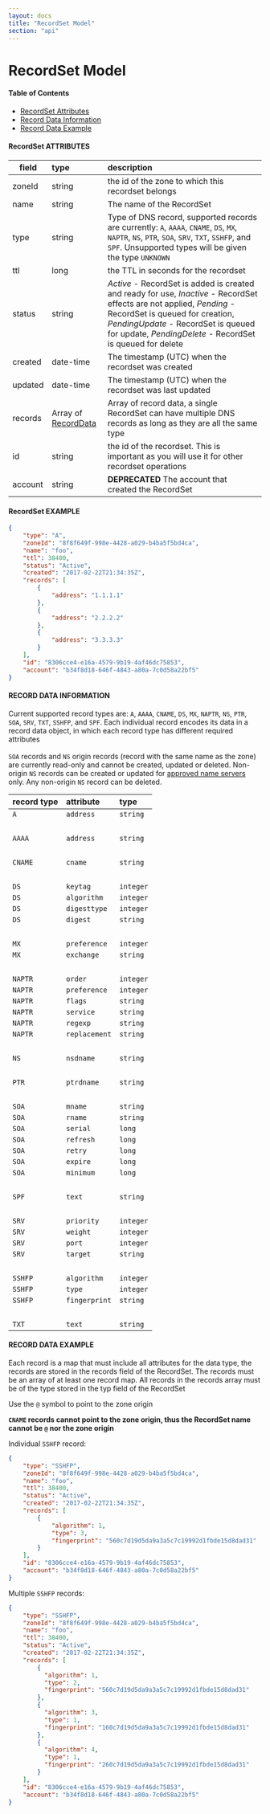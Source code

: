 ```yaml
---
layout: docs
title: "RecordSet Model"
section: "api"
---
```


# RecordSet Model

#### Table of Contents

- [RecordSet Attributes](#recordset-attributes)
- [Record Data Information](#record-data)
- [Record Data Example](#record-data-example)

#### RecordSet ATTRIBUTES <a id="recordset-attributes"></a>

field         | type        | description |
 ------------ | :---------- | :---------- |
zoneId        | string      | the id of the zone to which this recordset belongs |
name          | string      | The name of the RecordSet |
type          | string      | Type of DNS record, supported records are currently: `A`, `AAAA`, `CNAME`, `DS`, `MX`, `NAPTR`, `NS`, `PTR`, `SOA`, `SRV`, `TXT`, `SSHFP`, and `SPF`. Unsupported types will be given the type `UNKNOWN` |
ttl           | long        |  the TTL in seconds for the recordset |
status        | string      | *Active* - RecordSet is added is created and ready for use, *Inactive* - RecordSet effects are not applied, *Pending* - RecordSet is queued for creation, *PendingUpdate* - RecordSet is queued for update, *PendingDelete* - RecordSet is queued for delete |
created       | date-time   | The timestamp (UTC) when the recordset was created   |
updated       | date-time   | The timestamp (UTC) when the recordset was last updated |
records       | Array of [RecordData](#record-data) | Array of record data, a single RecordSet can have multiple DNS records as long as they are all the same type|
id            | string      |  the id of the recordset.  This is important as you will use it for other recordset operations |
account       | string      | **DEPRECATED** The account that created the RecordSet |

#### RecordSet EXAMPLE <a id="recordset-example"></a>

```json
{
    "type": "A",
    "zoneId": "8f8f649f-998e-4428-a029-b4ba5f5bd4ca",
    "name": "foo",
    "ttl": 38400,
    "status": "Active",
    "created": "2017-02-22T21:34:35Z",
    "records": [
        {
            "address": "1.1.1.1"
        },
        {
            "address": "2.2.2.2"
        },
        {
            "address": "3.3.3.3"
        }
    ],
    "id": "8306cce4-e16a-4579-9b19-4af46dc75853",
    "account": "b34f8d18-646f-4843-a80a-7c0d58a22bf5"
}
```

#### RECORD DATA INFORMATION <a id="record-data"></a>
Current supported record types are: `A`, `AAAA`, `CNAME`, `DS`, `MX`, `NAPTR`, `NS`, `PTR`, `SOA`, `SRV`, `TXT`, `SSHFP`, and `SPF`.
Each individual record encodes its data in a record data object, in which each record type has different required attributes
<br><br>
`SOA` records and `NS` origin records (record with the same name as the zone) are currently read-only and cannot be created, updated or deleted.
Non-origin `NS` records can be created or updated for [approved name servers](../operator/config-api.html#additional-configuration-settings) only. Any non-origin `NS` record can be deleted.

record type  | attribute   | type        |
------------ | :---------- | :---------- |
`A`            | `address`     | `string`      |
<br>         |             |             |
`AAAA`         | `address`     | `string`      |
<br>         |             |             |
`CNAME`        | `cname`       | `string`      |
<br>         |             |             |
`DS`           | `keytag`      | `integer`     |
`DS`           | `algorithm`   | `integer`     |
`DS`           | `digesttype` | `integer`      |
`DS`           | `digest`      | `string`      |
<br>         |             |             |
`MX`           | `preference`  | `integer`     |
`MX`           | `exchange`    | `string`      |
<br>         |             |             |
`NAPTR`        | `order`       | `integer`     |
`NAPTR`        | `preference`  | `integer`     |
`NAPTR`        | `flags`       | `string`      |
`NAPTR`        | `service`     | `string`      |
`NAPTR`        | `regexp`      | `string`      |
`NAPTR`        | `replacement` | `string`      |
<br>         |             |             |
`NS`           | `nsdname`     | `string`      |
<br>         |             |             |
`PTR`          | `ptrdname`    | `string`      |
<br>         |             |             |
`SOA`          | `mname`       | `string`      |
`SOA`          | `rname`       | `string`      |
`SOA`          | `serial`      | `long`        |
`SOA`          | `refresh`     | `long`        |
`SOA`          | `retry`       | `long`        |
`SOA`          | `expire`      | `long`        |
`SOA`          | `minimum`     | `long`        |
<br>         |             |             |
`SPF`          | `text`        | `string`      |
<br>         |             |             |
`SRV`          | `priority`    | `integer`     |
`SRV`          | `weight`      | `integer`     |
`SRV`          | `port`        | `integer`     |
`SRV`          | `target`      | `string`      |
<br>         |             |             |
`SSHFP`        | `algorithm`   | `integer`     |
`SSHFP`        | `type`        | `integer`     |
`SSHFP`        | `fingerprint` | `string`      |
<br>         |             |             |
`TXT`          | `text`        | `string`      |

#### RECORD DATA EXAMPLE <a id="record-data-example"></a>

Each record is a map that must include all attributes for the data type, the records are stored in the records field of the RecordSet.
The records must be an array of at least one record map. All records in the records array must be of the type stored in the typ field of the RecordSet

Use the `@` symbol to point to the zone origin

**`CNAME` records cannot point to the zone origin, thus the RecordSet name cannot be `@` nor the zone origin**

Individual `SSHFP` record:

```json
{
    "type": "SSHFP",
    "zoneId": "8f8f649f-998e-4428-a029-b4ba5f5bd4ca",
    "name": "foo",
    "ttl": 38400,
    "status": "Active",
    "created": "2017-02-22T21:34:35Z",
    "records": [
        {
            "algorithm": 1,
            "type": 3,
            "fingerprint": "560c7d19d5da9a3a5c7c19992d1fbde15d8dad31"
        }
    ],
    "id": "8306cce4-e16a-4579-9b19-4af46dc75853",
    "account": "b34f8d18-646f-4843-a80a-7c0d58a22bf5"
}
```

Multiple `SSHFP` records:

```json
{
    "type": "SSHFP",
    "zoneId": "8f8f649f-998e-4428-a029-b4ba5f5bd4ca",
    "name": "foo",
    "ttl": 38400,
    "status": "Active",
    "created": "2017-02-22T21:34:35Z",
    "records": [
        {
          "algorithm": 1,
          "type": 2,
          "fingerprint": "560c7d19d5da9a3a5c7c19992d1fbde15d8dad31"
        },
        {
          "algorithm": 3,
          "type": 1,
          "fingerprint": "160c7d19d5da9a3a5c7c19992d1fbde15d8dad31"
        },
        {
          "algorithm": 4,
          "type": 1,
          "fingerprint": "260c7d19d5da9a3a5c7c19992d1fbde15d8dad31"
        }
    ],
    "id": "8306cce4-e16a-4579-9b19-4af46dc75853",
    "account": "b34f8d18-646f-4843-a80a-7c0d58a22bf5"
}
```
